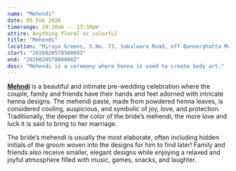 ```yaml
---
name: "Mehendi"
date: 05 Feb 2026
timerange: 10:30am -- 13:30pm
attire: Anything floral or colorful
title: "Mehendi"
location: "Miraya Greens, S.No. 73, Sakalwara Road, off Bannerghatta Main Road, Bengaluru, Karnataka 560083, India"
start: "20260205T050000Z"
end: "20260205T080000Z"
desc: "Mehendi is a ceremony where henna is used to create body art."
---
```

**[Mehndi](https://en.wikipedia.org/wiki/Mehndi)** is a beautiful and intimate pre-wedding celebration where the couple, family and friends have their hands and feet adorned with intricate henna designs. The mehendi paste, made from powdered henna leaves, is considered cooling, auspicious, and symbolic of joy, love, and protection. Traditionally, the deeper the color of the bride’s mehendi, the more love and luck it is said to bring to her marriage.

The bride’s mehendi is usually the most elaborate, often including hidden initials of the groom woven into the designs for him to find later! Family and friends also receive smaller, elegant designs while enjoying a relaxed and joyful atmosphere filled with music, games, snacks, and laughter.